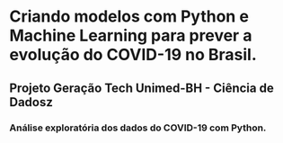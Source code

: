 # Criando modelos com Python e Machine Learning para prever a evolução do COVID-19 no Brasil.

## Projeto Geração Tech Unimed-BH - Ciência de Dadosz

### Análise exploratória dos dados do COVID-19 com Python.
